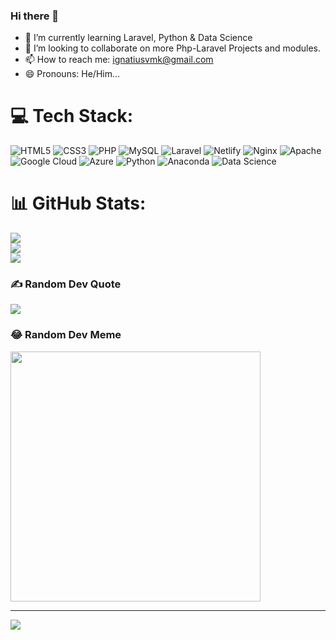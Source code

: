 ### Hi there 👋
- 🌱 I’m currently learning Laravel, Python & Data Science
- 👯 I’m looking to collaborate on more Php-Laravel Projects and modules.
- 📫 How to reach me: ignatiusvmk@gmail.com
- 😄 Pronouns: He/Him...

<!--
**IgnatiusVMK/IgnatiusVMK** is a ✨ _special_ ✨ repository because its `README.md` (this file) appears on your GitHub profile.

Here are some ideas to get you started:

- 🔭 I’m currently working on ...
- 🌱 I’m currently learning Laravel...
- 👯 I’m looking to collaborate on ...
- 🤔 I’m looking for help with ...
- 💬 Ask me about ...
- 📫 How to reach me: ignatiusvmk@gmail.com...
- 😄 Pronouns: He/Him...
- ⚡ Fun fact: ...
-->

# 💻 Tech Stack:
![HTML5](https://img.shields.io/badge/html5-%23E34F26.svg?style=for-the-badge&logo=html5&logoColor=white) 
![CSS3](https://img.shields.io/badge/css3-%231572B6.svg?style=for-the-badge&logo=css3&logoColor=white)
![PHP](https://img.shields.io/badge/php-%23777BB4.svg?style=for-the-badge&logo=php&logoColor=white) 
![MySQL](https://img.shields.io/badge/mysql-%2300000f.svg?style=for-the-badge&logo=mysql&logoColor=white)
![Laravel](https://img.shields.io/badge/laravel-%23FF2D20.svg?style=for-the-badge&logo=laravel&logoColor=white) 
![Netlify](https://img.shields.io/badge/netlify-%23000000.svg?style=for-the-badge&logo=netlify&logoColor=#00C7B7) 
![Nginx](https://img.shields.io/badge/nginx-%23009639.svg?style=for-the-badge&logo=nginx&logoColor=white)
![Apache](https://img.shields.io/badge/apache-%23D42029.svg?style=for-the-badge&logo=apache&logoColor=white) 
![Google Cloud](https://img.shields.io/badge/GoogleCloud-%234285F4.svg?style=for-the-badge&logo=google-cloud&logoColor=white)
![Azure](https://img.shields.io/badge/Microsoft%20Azure-0089D6?style=for-the-badge&logo=microsoft-azure&logoColor=white)
![Python](https://img.shields.io/badge/python-%2314354C.svg?style=for-the-badge&logo=python&logoColor=white)
![Anaconda](https://img.shields.io/badge/anaconda-%2344A833.svg?style=for-the-badge&logo=anaconda&logoColor=white)
![Data Science](https://img.shields.io/badge/data%20science-%23000000.svg?style=for-the-badge&logo=data-science&logoColor=white)

# 📊 GitHub Stats:
![](https://github-readme-stats.vercel.app/api?username=IgnatiusVMK&theme=dark&hide_border=false&include_all_commits=true&count_private=true)<br/>
![](https://github-readme-streak-stats.herokuapp.com/?user=IgnatiusVMK&theme=dark&hide_border=false)<br/>
![](https://github-readme-stats.vercel.app/api/top-langs/?username=IgnatiusVMK&theme=dark&hide_border=false&include_all_commits=false&count_private=false&layout=compact)

### ✍️ Random Dev Quote
![](https://quotes-github-readme.vercel.app/api?type=horizontal&theme=radical)

### 😂 Random Dev Meme
<img src='https://randommeme-five.vercel.app/' style="height: 400px;"/>

---
[![](https://visitcount.itsvg.in/api?id=IgnatiusVMK&icon=0&color=0)](https://visitcount.itsvg.in)

<!-- Proudly created with GPRM ( https://gprm.itsvg.in ) -->
